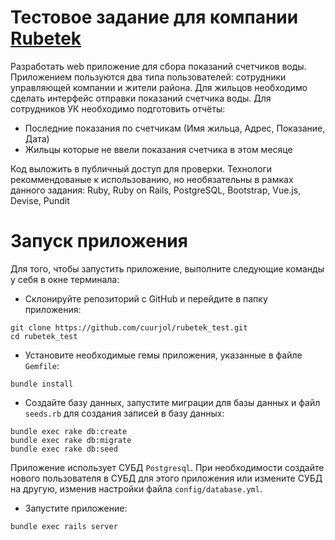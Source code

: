 # Тестовое задание для компании [Rubetek](https://rubetek.com/)

Разработать web приложение для сбора показаний счетчиков воды.
Приложением пользуются два типа пользователей: сотрудники управляющей компании и жители района.
Для жильцов необходимо сделать интерфейс отправки показаний счетчика воды.
Для сотрудников УК необходимо подготовить отчёты:

* Последние показания по счетчикам (Имя жильца, Адрес, Показание, Дата)
* Жильцы которые не ввели показания счетчика в этом месяце

Код выложить в публичный доступ для проверки.
Технологи рекоммендованые к использованию, но необязательны в рамках данного задания:
Ruby, Ruby on Rails, PostgreSQL, Bootstrap, Vue.js, Devise, Pundit

# Запуск приложения

Для того, чтобы запустить приложение, выполните следующие команды у себя в окне терминала:

* Склонируйте репозиторий с GitHub и перейдите в папку приложения:
```
git clone https://github.com/cuurjol/rubetek_test.git
cd rubetek_test
```

* Установите необходимые гемы приложения, указанные в файле `Gemfile`:
```
bundle install
```

* Создайте базу данных, запустите миграции для базы данных и файл `seeds.rb` для создания записей в базу данных:
```
bundle exec rake db:create
bundle exec rake db:migrate
bundle exec rake db:seed
```
Приложение использует СУБД `Postgresql`. При необходимости создайте нового пользователя в СУБД для этого приложения
или измените СУБД на другую, изменив настройки файла `config/database.yml`.

* Запустите приложение:
```
bundle exec rails server
```
